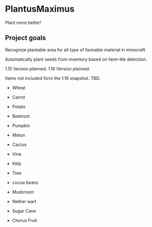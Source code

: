 # PlantusMaximus
Plant more better!


## Project goals 
Recognize plantable area for all type of farmable material in minecraft

Automatically plant seeds from inventory based on farm-tile detection.

1.15 Version planned.
1.16 Version planned.

Items not included form the 1.16 snapshot. TBD. 

- Wheat
- Carrot
- Potato
- Beetroot

- Pumpkin 
- Melon
 
- Cactus 
- Vine
- Kelp 
- Tree
 
- cocoa beans
- Mushroom
- Nether wart
- Sugar Cane 
- Chorus Fruit 
